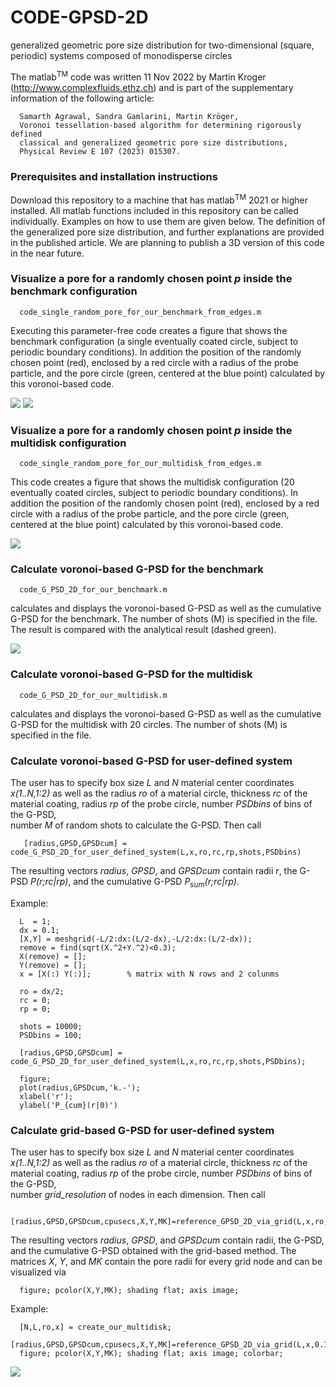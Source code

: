 # CODE-GPSD-2D
generalized geometric pore size distribution for two-dimensional (square, periodic) systems composed of monodisperse circles

The matlab<sup>TM</sup> code was written 11 Nov 2022 by Martin Kroger (http://www.complexfluids.ethz.ch) and is part of the supplementary information of the following article: 

      Samarth Agrawal, Sandra Gamlarini, Martin Kröger,
      Voronoi tessellation-based algorithm for determining rigorously defined 
      classical and generalized geometric pore size distributions,
      Physical Review E 107 (2023) 015307.
      
### Prerequisites and installation instructions

Download this repository to a machine that has matlab<sup>TM</sup> 2021 or higher installed. 
All matlab functions included in this repository can be called individually. Examples on how 
to use them are given below. The definition of the generalized pore size distribution, and further 
explanations are provided in the published article. We are planning to publish a 3D version
of this code in the near future. 

### Visualize a pore for a randomly chosen point *p* inside the benchmark configuration

      code_single_random_pore_for_our_benchmark_from_edges.m
      
Executing this parameter-free code creates a figure that shows the benchmark configuration (a single eventually coated circle, 
subject to periodic boundary conditions). In addition the position of the randomly chosen point (red), enclosed by a red circle 
with a radius of the probe particle, and the pore circle (green, centered at the blue point) calculated by this voronoi-based code.
      
<img src="./snapshots/screenshot-2.png">
<img src="./snapshots/screenshot-1.png">

      
### Visualize a pore for a randomly chosen point *p* inside the multidisk configuration 

      code_single_random_pore_for_our_multidisk_from_edges.m
      
This code creates a figure that shows the multidisk configuration (20 eventually coated circles, 
subject to periodic boundary conditions). In addition the position of the randomly chosen point (red), enclosed by a red circle 
with a radius of the probe particle, and the pore circle (green, centered at the blue point) calculated by this voronoi-based code.
      
<img src="./snapshots/screenshot-4.png">
      
### Calculate voronoi-based G-PSD for the benchmark

      code_G_PSD_2D_for_our_benchmark.m
      
calculates and displays the voronoi-based G-PSD as well as the cumulative G-PSD for the benchmark. The number of shots (M) is
specified in the file. The result is compared with the analytical result (dashed green). 
      
<img src="./snapshots/screenshot-3.png">

### Calculate voronoi-based G-PSD for the multidisk

      code_G_PSD_2D_for_our_multidisk.m
      
calculates and displays the voronoi-based G-PSD as well as the cumulative G-PSD for the multidisk with 20 circles. The number of shots (M) is
specified in the file. 

### Calculate voronoi-based G-PSD for user-defined system

The user has to specify box size *L* and *N* material center coordinates *x(1..N,1:2)* as well as the
radius *ro* of a material circle,
thickness *rc* of the material coating, 
radius *rp* of the probe circle, 
number *PSDbins* of bins of the G-PSD,  
number *M* of random shots to calculate the G-PSD. Then call 

       [radius,GPSD,GPSDcum] = code_G_PSD_2D_for_user_defined_system(L,x,ro,rc,rp,shots,PSDbins)
       
The resulting vectors *radius*, *GPSD*, and *GPSDcum* contain radii *r*, the G-PSD *P(r;rc|rp)*, and the cumulative G-PSD *P<sub>sum</sub>(r;rc|rp)*. 

Example: 

      L  = 1; 
      dx = 0.1; 
      [X,Y] = meshgrid(-L/2:dx:(L/2-dx),-L/2:dx:(L/2-dx));
      remove = find(sqrt(X.^2+Y.^2)<0.3); 
      X(remove) = [];
      Y(remove) = [];
      x = [X(:) Y(:)];        % matrix with N rows and 2 colunms

      ro = dx/2;
      rc = 0;
      rp = 0;

      shots = 10000;
      PSDbins = 100; 

      [radius,GPSD,GPSDcum] = code_G_PSD_2D_for_user_defined_system(L,x,ro,rc,rp,shots,PSDbins);
      
      figure; 
      plot(radius,GPSDcum,'k.-'); 
      xlabel('r');
      ylabel('P_{cum}(r|0)')
      
### Calculate grid-based G-PSD for user-defined system

The user has to specify box size *L* and *N* material center coordinates *x(1..N,1:2)* as well as the
radius *ro* of a material circle,
thickness *rc* of the material coating, 
radius *rp* of the probe circle, 
number *PSDbins* of bins of the G-PSD,  
number *grid_resolution* of nodes in each dimension. Then call 
  
      [radius,GPSD,GPSDcum,cpusecs,X,Y,MK]=reference_GPSD_2D_via_grid(L,x,ro,rc,rp,grid_resolution,PSDbins)

The resulting vectors *radius*, *GPSD*, and *GPSDcum* contain radii, the G-PSD, and the cumulative G-PSD 
obtained with the grid-based method. The matrices *X*, *Y*, and *MK* contain the pore radii for every grid node
and can be visualized via

      figure; pcolor(X,Y,MK); shading flat; axis image; 
      
Example: 

      [N,L,ro,x] = create_our_multidisk;
      [radius,GPSD,GPSDcum,cpusecs,X,Y,MK]=reference_GPSD_2D_via_grid(L,x,0.1,0,0,100,1000);
      figure; pcolor(X,Y,MK); shading flat; axis image; colorbar; 
      
<img src="./snapshots/screenshot-5.png">
